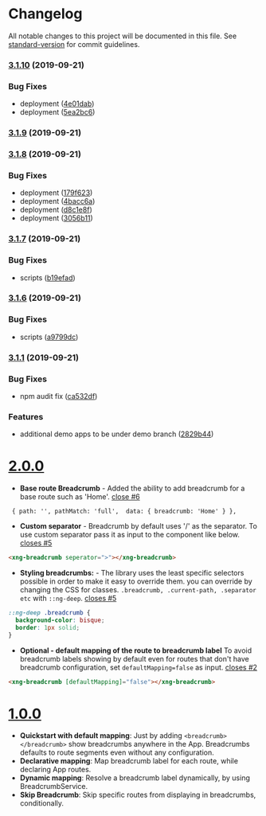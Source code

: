 # Changelog

All notable changes to this project will be documented in this file. See [standard-version](https://github.com/conventional-changelog/standard-version) for commit guidelines.

### [3.1.10](https://github.com/udayvunnam/xng-breadcrumb/compare/v3.1.9...v3.1.10) (2019-09-21)


### Bug Fixes

* deployment ([4e01dab](https://github.com/udayvunnam/xng-breadcrumb/commit/4e01dab))
* deployment ([5ea2bc6](https://github.com/udayvunnam/xng-breadcrumb/commit/5ea2bc6))

### [3.1.9](https://github.com/udayvunnam/xng-breadcrumb/compare/v3.1.8...v3.1.9) (2019-09-21)

### [3.1.8](https://github.com/udayvunnam/xng-breadcrumb/compare/v3.1.7...v3.1.8) (2019-09-21)

### Bug Fixes

- deployment ([179f623](https://github.com/udayvunnam/xng-breadcrumb/commit/179f623))
- deployment ([4bacc6a](https://github.com/udayvunnam/xng-breadcrumb/commit/4bacc6a))
- deployment ([d8c1e8f](https://github.com/udayvunnam/xng-breadcrumb/commit/d8c1e8f))
- deployment ([3056b11](https://github.com/udayvunnam/xng-breadcrumb/commit/3056b11))

### [3.1.7](https://github.com/udayvunnam/xng-breadcrumb/compare/v3.1.6...v3.1.7) (2019-09-21)

### Bug Fixes

- scripts ([b19efad](https://github.com/udayvunnam/xng-breadcrumb/commit/b19efad))

### [3.1.6](https://github.com/udayvunnam/xng-breadcrumb/compare/v3.1.5...v3.1.6) (2019-09-21)

### Bug Fixes

- scripts ([a9799dc](https://github.com/udayvunnam/xng-breadcrumb/commit/a9799dc))

### [3.1.1](https://github.com/udayvunnam/xng-breadcrumb/compare/v3.1.0...v3.1.1) (2019-09-21)

### Bug Fixes

- npm audit fix ([ca532df](https://github.com/udayvunnam/xng-breadcrumb/commit/ca532df))

### Features

- additional demo apps to be under demo branch ([2829b44](https://github.com/udayvunnam/xng-breadcrumb/commit/2829b44))

<a name="2.0.0"></a>

# [2.0.0](https://github.com/udayvunnam/xng-breadcrumb/releases/tag/v2.0.0)

- **Base route Breadcrumb** -
  Added the ability to add breadcrumb for a base route such as 'Home'. [close #6](https://github.com/udayvunnam/xng-breadcrumb/issues/6)

```
 { path: '', pathMatch: 'full',  data: { breadcrumb: 'Home' } },
```

- **Custom separator** -
  Breadcrumb by default uses '/' as the separator. To use custom separator pass it as input to the component like below. [closes #5](https://github.com/udayvunnam/xng-breadcrumb/issues/5)

```html
<xng-breadcrumb seperator=">"></xng-breadcrumb>
```

- **Styling breadcrumbs:** -
  The library uses the least specific selectors possible in order to make it easy to override them.
  you can override by changing the CSS for classes. `.breadcrumb, .current-path, .separator etc` with `::ng-deep`. [closes #5](https://github.com/udayvunnam/xng-breadcrumb/issues/5)

```css
::ng-deep .breadcrumb {
  background-color: bisque;
  border: 1px solid;
}
```

- **Optional - default mapping of the route to breadcrumb label**
  To avoid breadcrumb labels showing by default even for routes that don't have breadcrumb configuration, set `defaultMapping=false` as input. [closes #2](https://github.com/udayvunnam/xng-breadcrumb/issues/2)

```html
<xng-breadcrumb [defaultMapping]="false"></xng-breadcrumb>
```

<a name="1.0.0"></a>

# [1.0.0](https://github.com/udayvunnam/xng-breadcrumb/releases/tag/v1.0.0)

- **Quickstart with default mapping**: Just by adding `<breadcrumb></breadcrumb>` show breadcrumbs anywhere in the App. Breadcrumbs defaults to route segments even without any configuration.
- **Declarative mapping**: Map breadcrumb label for each route, while declaring App routes.
- **Dynamic mapping**: Resolve a breadcrumb label dynamically, by using BreadcrumbService.
- **Skip Breadcrumb**: Skip specific routes from displaying in breadcrumbs, conditionally.
